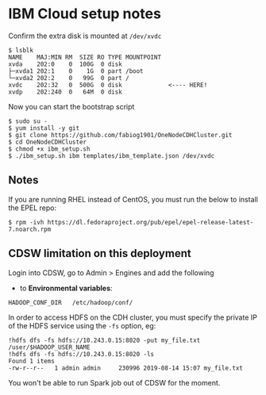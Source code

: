 # IBM Cloud setup notes

Confirm the extra disk is mounted at `/dev/xvdc`

```
$ lsblk
NAME    MAJ:MIN RM  SIZE RO TYPE MOUNTPOINT
xvda    202:0    0  100G  0 disk
├─xvda1 202:1    0    1G  0 part /boot
└─xvda2 202:2    0   99G  0 part /
xvdc    202:32   0  500G  0 disk             <---- HERE!
xvdp    202:240  0   64M  0 disk
```

Now you can start the bootstrap script

```
$ sudo su -
$ yum install -y git
$ git clone https://github.com/fabiog1901/OneNodeCDHCluster.git
$ cd OneNodeCDHCluster
$ chmod +x ibm_setup.sh
$ ./ibm_setup.sh ibm templates/ibm_template.json /dev/xvdc
```

## Notes

If you are running RHEL instead of CentOS, you must run the below to install the EPEL repo:
```
$ rpm -ivh https://dl.fedoraproject.org/pub/epel/epel-release-latest-7.noarch.rpm
```

## CDSW limitation on this deployment

Login into CDSW, go to Admin > Engines and add the following

- to **Environmental variables**:

```
HADOOP_CONF_DIR   /etc/hadoop/conf/
```

In order to access HDFS on the CDH cluster, you must specify the private IP of the HDFS service using the `-fs` option, eg:

```
!hdfs dfs -fs hdfs://10.243.0.15:8020 -put my_file.txt /user/$HADOOP_USER_NAME
!hdfs dfs -fs hdfs://10.243.0.15:8020 -ls
Found 1 items
-rw-r--r--   1 admin admin     230996 2019-08-14 15:07 my_file.txt
```

You won't be able to run Spark job out of CDSW for the moment.


